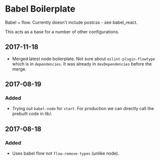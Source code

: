 # Babel Boilerplate


Babel + flow.
Currently doesn't include postcss - see babel_react.

This acts as a base for a number of other configurations.

## 2017-11-18
- Merged latest node boilerplate.
  Not sure about `eslint-plugin-flowtype` which is in `dependencies`.
  It was already in `devDependencies` before the merge.

## 2017-08-19
### Added
- Trying out `babel-node` for `start`.
  For production we can directly call the prebuilt code in lib/.

## 2017-08-18
### Added
- Uses babel flow not `flow-remove-types` (unlike node).
